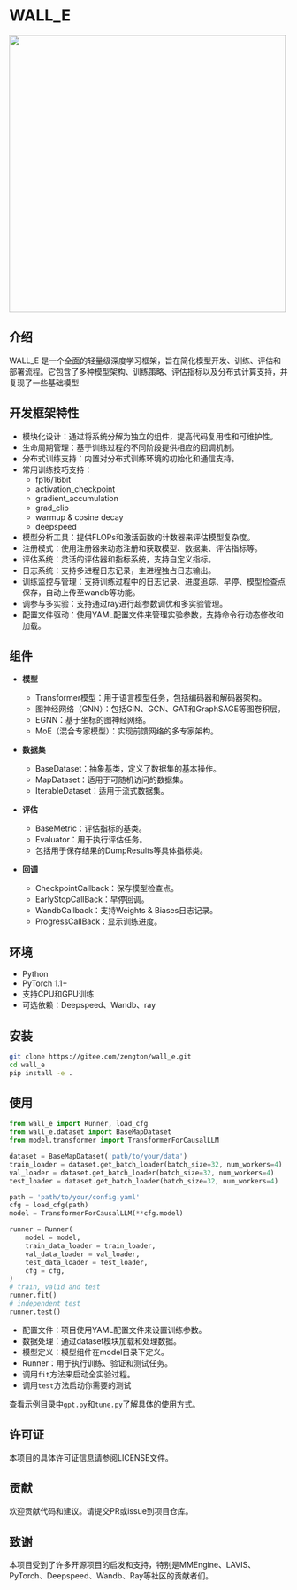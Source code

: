 # WALL_E
<img src="https://image.tmdb.org/t/p/original/nYs4ZwnJBK4AgljhvzwNz7fpr3E.jpg" width="500"/>

## 介绍
WALL_E 是一个全面的轻量级深度学习框架，旨在简化模型开发、训练、评估和部署流程。它包含了多种模型架构、训练策略、评估指标以及分布式计算支持，并复现了一些基础模型

## 开发框架特性
- 模块化设计：通过将系统分解为独立的组件，提高代码复用性和可维护性。
- 生命周期管理：基于训练过程的不同阶段提供相应的回调机制。
- 分布式训练支持：内置对分布式训练环境的初始化和通信支持。
- 常用训练技巧支持：
  - fp16/16bit
  - activation_checkpoint
  - gradient_accumulation
  - grad_clip
  - warmup & cosine decay
  - deepspeed
- 模型分析工具：提供FLOPs和激活函数的计数器来评估模型复杂度。
- 注册模式：使用注册器来动态注册和获取模型、数据集、评估指标等。
- 评估系统：灵活的评估器和指标系统，支持自定义指标。
- 日志系统：支持多进程日志记录，主进程独占日志输出。
- 训练监控与管理：支持训练过程中的日志记录、进度追踪、早停、模型检查点保存，自动上传至wandb等功能。
- 调参与多实验：支持通过ray进行超参数调优和多实验管理。
- 配置文件驱动：使用YAML配置文件来管理实验参数，支持命令行动态修改和加载。

## 组件
- **模型**
  - Transformer模型：用于语言模型任务，包括编码器和解码器架构。
  - 图神经网络（GNN）：包括GIN、GCN、GAT和GraphSAGE等图卷积层。
  - EGNN：基于坐标的图神经网络。
  - MoE（混合专家模型）：实现前馈网络的多专家架构。

- **数据集**
  - BaseDataset：抽象基类，定义了数据集的基本操作。
  - MapDataset：适用于可随机访问的数据集。
  - IterableDataset：适用于流式数据集。

- **评估**
  - BaseMetric：评估指标的基类。
  - Evaluator：用于执行评估任务。
  - 包括用于保存结果的DumpResults等具体指标类。

- **回调**
  - CheckpointCallback：保存模型检查点。
  - EarlyStopCallBack：早停回调。
  - WandbCallback：支持Weights & Biases日志记录。
  - ProgressCallBack：显示训练进度。

## 环境
- Python
- PyTorch 1.1+
- 支持CPU和GPU训练
- 可选依赖：Deepspeed、Wandb、ray

## 安装
```bash
git clone https://gitee.com/zengton/wall_e.git
cd wall_e
pip install -e .
```

## 使用
```python
from wall_e import Runner, load_cfg
from wall_e.dataset import BaseMapDataset
from model.transformer import TransformerForCausalLLM

dataset = BaseMapDataset('path/to/your/data')
train_loader = dataset.get_batch_loader(batch_size=32, num_workers=4)
val_loader = dataset.get_batch_loader(batch_size=32, num_workers=4)
test_loader = dataset.get_batch_loader(batch_size=32, num_workers=4)

path = 'path/to/your/config.yaml'
cfg = load_cfg(path)
model = TransformerForCausalLLM(**cfg.model)

runner = Runner(
    model = model,
    train_data_loader = train_loader,
    val_data_loader = val_loader,
    test_data_loader = test_loader,
    cfg = cfg,
)
# train, valid and test
runner.fit()
# independent test
runner.test()

```
- 配置文件：项目使用YAML配置文件来设置训练参数。
- 数据处理：通过dataset模块加载和处理数据。
- 模型定义：模型组件在model目录下定义。
- Runner：用于执行训练、验证和测试任务。
- 调用`fit`方法来启动全实验过程。
- 调用`test`方法启动你需要的测试

查看示例目录中`gpt.py`和`tune.py`了解具体的使用方式。

## 许可证
本项目的具体许可证信息请参阅LICENSE文件。

## 贡献
欢迎贡献代码和建议。请提交PR或issue到项目仓库。

## 致谢
本项目受到了许多开源项目的启发和支持，特别是MMEngine、LAVIS、PyTorch、Deepspeed、Wandb、Ray等社区的贡献者们。